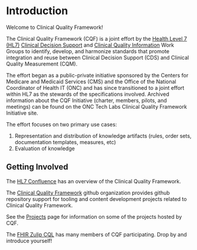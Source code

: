 # Introduction

Welcome to Clinical Quality Framework!

The Clinical Quality Framework (CQF) is a joint effort by the [Health Level 7 (HL7)](http://hl7.org) [Clinical Decision Support](https://confluence.hl7.org/display/CDS/WorkGroup+Home) and [Clinical Quality Information](https://confluence.hl7.org/display/CQIWC/Clinical+Quality+Information+Home) Work Groups to identify, develop, and harmonize standards that promote integration and reuse between Clinical Decision Support (CDS) and Clinical Quality Measurement (CQM).

The effort began as a public-private initiative sponsored by the Centers for Medicare and Medicaid Services (CMS) and the Office of the National Coordinator of Health IT (ONC) and has since transitioned to a joint effort within HL7 as the stewards of the specifications involved. Archived information about the CQF Initiative (charter, members, pilots, and meetings) can be found on the ONC Tech Labs Clinical Quality Framework Initiative site.

The effort focuses on two primary use cases:

1. Representation and distribution of knowledge artifacts (rules, order sets, documentation templates, measures, etc)
2. Evaluation of knowledge

## Getting Involved

The [HL7 Confluence](https://confluence.hl7.org/display/CQIWC/Clinical+Quality+Framework) has an overview of the Clinical Quality Framework.

The [Clinical Quality Framework](https://github.com/cqframework) github organization provides github repository support for tooling and content development projects related to Clinical Quality Framework.

See the [Projects](projects.md) page for information on some of the projects hosted by CQF.

The [FHIR Zulip CQL](https://chat.fhir.org/#narrow/stream/179220-cql) has many members of CQF participating. Drop by and introduce yourself!

